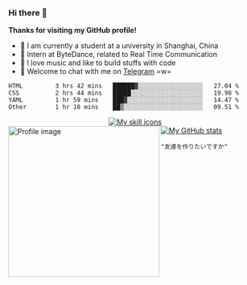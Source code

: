 ### Hi there 👋

**Thanks for visiting my GitHub profile!**

- 📖 I am currently a student at a university in Shanghai, China
- 💼 Intern at ByteDance, related to Real Time Communication
- 🎹 I love music and like to build stuffs with code
- 💬 Welcome to chat with me on [Telegram](https://t.me/ReekyStive) =w=

<!--START_SECTION:waka-->

```text
HTML         3 hrs 42 mins   ██████▓░░░░░░░░░░░░░░░░░░   27.04 %
CSS          2 hrs 44 mins   █████░░░░░░░░░░░░░░░░░░░░   19.98 %
YAML         1 hr 59 mins    ███▓░░░░░░░░░░░░░░░░░░░░░   14.47 %
Other        1 hr 18 mins    ██▒░░░░░░░░░░░░░░░░░░░░░░   09.51 %
```

<!--END_SECTION:waka-->

<div align="center">
  <a href="#">
    <img alt="My skill icons"
         src="https://skillicons.dev/icons?i=c,cpp,py,js,ts,go,kotlin,html,css,nodejs,deno,vue,electron,express,md,regex,bash,docker,kubernetes,git,linux,vim,vscode,nginx,mongodb,postgres,aws,azure,gcp,cloudflare,arduino,fastapi,selenium,flutter,tensorflow,pytorch,github,gitlab,figma,blender,ableton,ae,au,ps,ai" />
  </a>
</div>

<div align="left">
  <a href="#">
    <img width="300px" align="left" alt="Profile image"
         src="https://user-images.githubusercontent.com/26853900/153685219-56022f94-a2ba-4e10-bf61-34213161ba00.png" />
  </a>
</div>

<div>
  <a href="#">
    <img alt="My GitHub stats"
         src="https://github-readme-stats.vercel.app/api?username=reekystive&include_all_commits=true&show_icons=true&hide_rank=true" />
  </a>
</div>

`"友達を作りたいですか"`
